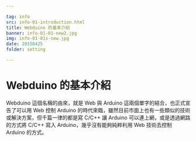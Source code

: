 ```yaml
---

tag: info
src: info-01-introduction.html
title: Webduino 的基本介紹
banner: info-01-01-new2.jpg
img: info-01-01s-new.jpg
date: 20150425
folder: setting

---
```


<!-- @@master  = ../../_layout-tutorials.html-->

<!-- @@block  =  article-->

# Webduino 的基本介紹

Webduino 這個名稱的由來，就是 Web 與 Arduino 這兩個單字的結合，也正式宣告了可以用 Web 控制 Arduino 的時代來臨，雖然目前市面上也有一些類似的技術或解決方案，但千篇一律的都是寫 C/C++ 讓 Arduino 可以連上網，或是透過網路的方式將 C/C++ 寫入 Arduino，幾乎沒有能夠純粹利用 Web 技術去控制 Arduino 的方式。

<!-- @@close-->